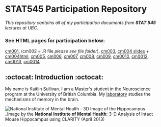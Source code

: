 # STAT545 Participation Repository 
_This repository contains all of my participation documents from __STAT 545__ lectures at UBC._

### See HTML pages for participation below:
[cm001](https://www.kaitsull.github.io/STAT545-participation/cm001/Untitled.html),
(cm002 = .R file *please see file folder*),
[cm003](https://www.kaitsull.github.io/STAT545-participation/cm003/navigating_github.html),
[cm004 slides](https://www.kaitsull.github.io/STAT545-participation/cm004/Rmdexploration_slides.html) + [cm004html](https://www.kaitsull.github.io/STAT545-participation/cm004/rmd_exploration.html),
[cm005](https://www.kaitsull.github.io/STAT545-participation/cm005/cm005.html),
[cm006](https://www.kaitsull.github.io/STAT545-participation/cm006/cm006.html),
[cm007](https://www.kaitsull.github.io/STAT545-participation/cm007/cm007.html),
[cm008](https://www.kaitsull.github.io/STAT545-participation/cm008/cm008.html),
[cm009](https://www.kaitsull.github.io/STAT545-participation/cm009/cm009.html),
[cm0010](https://www.kaitsull.github.io/STAT545-participation/cm010/cm010.html),
[cm0012](https://www.kaitsull.github.io/STAT545-participation/cm012/cm012.html),
[cm0013](https://www.kaitsull.github.io/STAT545-participation/cm013/cm013.html),
[cm0014](https://www.kaitsull.github.io/STAT545-participation/cm014/cm014.html)

## :octocat: Introduction :octocat:
My name is Kaitlin Sullivan. 
I am a Master's student in the Neuroscience program at the University of British Columbia. 
My [laboratory](https://www.cembrowskilab.com/) studies the mechanisms of memory in the brain. 

![National Institute of Mental Health - 3D Image of the Hippocampus](https://i.ytimg.com/vi/wMuwc2MxLuw/maxresdefault.jpg)
_Image by the __National Institute of Mental Health:__ 3-D Analysis of Intact Mouse Hippocampus using CLARITY (April 2013)
